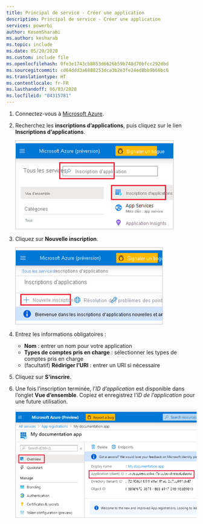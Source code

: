 ```yaml
---
title: Principal de service - Créer une application
description: Principal de service - Créer une application
services: powerbi
author: KesemSharabi
ms.author: kesharab
ms.topic: include
ms.date: 05/20/2020
ms.custom: include file
ms.openlocfilehash: 0fe3e1743cb8853d6626b59b748d70bfcc292dbd
ms.sourcegitcommit: cd64ddd3a6888253dca3b2e3fe24ed8bb9b66bc6
ms.translationtype: HT
ms.contentlocale: fr-FR
ms.lasthandoff: 06/03/2020
ms.locfileid: "84315781"
---
```

1. Connectez-vous à [Microsoft Azure](https://ms.portal.azure.com/#allservices).

2. Recherchez les **inscriptions d’applications**, puis cliquez sur le lien **Inscriptions d’applications**.

    ![inscription d’application azure](media/embedded-service-principal/azure-app-registration.png)

3. Cliquez sur **Nouvelle inscription**.

    ![nouvelle inscription](media/embedded-service-principal/new-registration.png)

4. Entrez les informations obligatoires :
    * **Nom** : entrer un nom pour votre application
    * **Types de comptes pris en charge** : sélectionner les types de comptes pris en charge
    * (facultatif) **Rédiriger l’URI** : entrer un URI si nécessaire

5. Cliquez sur **S'inscrire**.

6. Une fois l’inscription terminée, l’*ID d’application* est disponible dans l’onglet **Vue d’ensemble**. Copiez et enregistrez l’*ID de l’application* pour une future utilisation.

    ![ID d’application](media/embedded-service-principal/application-id.png)